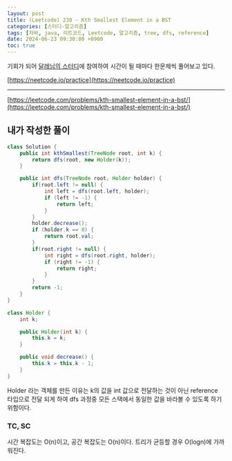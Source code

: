 ```yaml
---
layout: post
title: (Leetcode) 230 - Kth Smallest Element in a BST
categories: [스터디-알고리즘]
tags: [자바, java, 리트코드, Leetcode, 알고리즘, tree, dfs, reference]
date: 2024-06-23 09:30:00 +0900
toc: true
---
```


기회가 되어 [달레님의 스터디](https://github.com/DaleStudy/leetcode-study)에 참여하여 시간이 될 때마다 한문제씩 풀어보고 있다.

[https://neetcode.io/practice](https://neetcode.io/practice)

---

[https://leetcode.com/problems/kth-smallest-element-in-a-bst/](https://leetcode.com/problems/kth-smallest-element-in-a-bst/)

## 내가 작성한 풀이

```java
class Solution {
	public int kthSmallest(TreeNode root, int k) {
		return dfs(root, new Holder(k));
	}

	public int dfs(TreeNode root, Holder holder) {
		if(root.left != null) {
			int left = dfs(root.left, holder);
			if (left != -1) {
				return left;
			}
		}
		holder.decrease();
		if (holder.k == 0) {
			return root.val;
		}
		if(root.right != null) {
			int right = dfs(root.right, holder);
			if (right != -1) {
				return right;
			}
		}
		return -1;
	}
}

class Holder {
	int k;

	public Holder(int k) {
		this.k = k;
	}

	public void decrease() {
		this.k = this.k - 1;
	}
}
```

Holder 라는 객체를 만든 이유는 k의 값을 int 값으로 전달하는 것이 아닌 reference 타입으로 전달 되게 하여 dfs 과정중 모든 스택에서 동일한 값을 바라볼 수 있도록 하기 위함이다.

### TC, SC

시간 복잡도는 O(n)이고, 공간 복잡도는 O(n)이다. 트리가 균등할 경우 O(logn)에 가까워진다.
